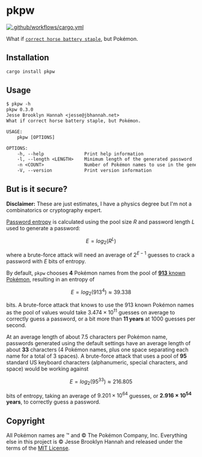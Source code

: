 # pkpw

[![.github/workflows/cargo.yml](https://github.com/jbhannah/pkpw/actions/workflows/cargo.yml/badge.svg)](https://github.com/jbhannah/pkpw/actions/workflows/cargo.yml)

What if [`correct horse battery staple`][xkcd], but Pokémon.

## Installation

```sh
cargo install pkpw
```

## Usage

```txt
$ pkpw -h
pkpw 0.3.0
Jesse Brooklyn Hannah <jesse@jbhannah.net>
What if correct horse battery staple, but Pokémon.

USAGE:
    pkpw [OPTIONS]

OPTIONS:
    -h, --help               Print help information
    -l, --length <LENGTH>    Minimum length of the generated password
    -n <COUNT>               Number of Pokémon names to use in the generated password [default: 4]
    -V, --version            Print version information
```

## But is it secure?

**Disclaimer:** These are just estimates, I have a physics degree but I'm not
a combinatorics or cryptography expert.

[Password entropy][] is calculated using the pool size $R$ and password length
$L$ used to generate a password:

$$
E = log_2(R^L)
$$

where a brute-force attack will need an average of $2^{E-1}$ guesses to
crack a password with $E$ bits of entropy.

By default, `pkpw` chooses **4** Pokémon names from the pool of [**913** known
Pokémon][names], resulting in an entropy of

$$
E = log_2(913^4) \approx 39.338
$$

bits. A brute-force attack that knows to use the 913 known Pokémon names as
the pool of values would take $3.474 \times 10^{11}$ guesses on average to
correctly guess a password, or a bit more than **11 years** at 1000 guesses
per second.

At an average length of about 7.5 characters per Pokémon name, passwords
generated using the default settings have an average length of about **33**
characters (4 Pokémon names, plus one space separating each name for a total
of 3 spaces). A brute-force attack that uses a pool of **95** standard US
keyboard characters (alphanumeric, special characters, and space) would be
working against

$$
E = log_2(95^{33}) \approx 216.805
$$

bits of entropy, taking an average of $9.201 \times 10^{64}$ guesses, or
**$2.916 \times 10^{54}$ years**, to correctly guess a password.

## Copyright

All Pokémon names are ™ and © The Pokémon Company, Inc. Everything else in
this project is © Jesse Brooklyn Hannah and released under the terms of the
[MIT License](LICENSE).

[xkcd]: https://xkcd.com/936/
[password entropy]: https://www.omnicalculator.com/other/password-entropy
[names]: pokemon.txt
